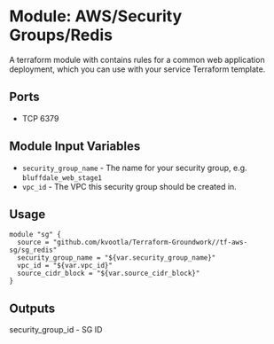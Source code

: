 Module: AWS/Security Groups/Redis
=================================

A terraform module with contains rules for a common web application deployment, which you can use with your service Terraform template.

Ports
-----
- TCP 6379

Module Input Variables
----------------------

- `security_group_name` - The name for your security group, e.g. `bluffdale_web_stage1`
- `vpc_id` 		- The VPC this security group should be created in.

Usage
-----

```
module "sg" {
  source = "github.com/kvootla/Terraform-Groundwork//tf-aws-sg/sg_redis"
  security_group_name = "${var.security_group_name}"
  vpc_id = "${var.vpc_id}"
  source_cidr_block = "${var.source_cidr_block}"
}
```

Outputs
-------

security_group_id - SG ID
